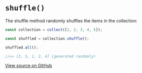 # `shuffle()`

The shuffle method randomly shuffles the items in the collection:

```js
const collection = collect([1, 2, 3, 4, 5]);

const shuffled = collection.shuffle();

shuffled.all();

//=> [3, 5, 1, 2, 4] (generated randomly)
```




[View source on GitHub](https://github.com/ecrmnn/collect.js/blob/master/src/methods/shuffle.js)